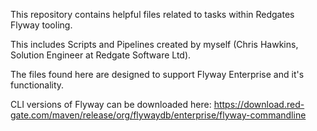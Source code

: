 This repository contains helpful files related to tasks within Redgates Flyway tooling.

This includes Scripts and Pipelines created by myself (Chris Hawkins, Solution Engineer at Redgate Software Ltd).

The files found here are designed to support Flyway Enterprise and it's functionality.

CLI versions of Flyway can be downloaded here: https://download.red-gate.com/maven/release/org/flywaydb/enterprise/flyway-commandline
